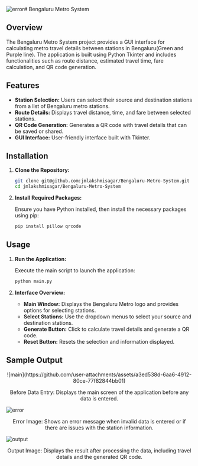 ![error](https://github.com/user-attachments/assets/7316fd65-581d-4441-a9d6-e69217071c87)# Bengaluru Metro System

## Overview

The Bengaluru Metro System project provides a GUI interface for calculating metro travel details between stations in Bengaluru(Green and Purple line). The application is built using Python Tkinter and includes functionalities such as route distance, estimated travel time, fare calculation, and QR code generation.

## Features

- **Station Selection:** Users can select their source and destination stations from a list of Bengaluru metro stations.
- **Route Details:** Displays travel distance, time, and fare between selected stations.
- **QR Code Generation:** Generates a QR code with travel details that can be saved or shared.
- **GUI Interface:** User-friendly interface built with Tkinter.

## Installation

1. **Clone the Repository:**

   ```bash
   git clone git@github.com:jmlakshmisagar/Bengaluru-Metro-System.git
   cd jmlakshmisagar/Bengaluru-Metro-System
   ```

2. **Install Required Packages:**

   Ensure you have Python installed, then install the necessary packages using pip:

   ```bash
   pip install pillow qrcode
   ```

## Usage

1. **Run the Application:**

   Execute the main script to launch the application:

   ```bash
   python main.py
   ```

2. **Interface Overview:**

   - **Main Window:** Displays the Bengaluru Metro logo and provides options for selecting stations.
   - **Select Stations:** Use the dropdown menus to select your source and destination stations.
   - **Generate Button:** Click to calculate travel details and generate a QR code.
   - **Reset Button:** Resets the selection and information displayed.
## Sample Output

   <p align="center">
![main](https://github.com/user-attachments/assets/a3ed538d-6aa6-4912-80ce-77f82844bb01)



   </p>  
   <p align="center">
   Before Data Entry: Displays the main screen of the application before any data is entered.
   </p>

   <p align="center">

![error](https://github.com/user-attachments/assets/90141aa9-0d24-480c-ae0e-49af54bc3747)

   </p>
   <p align="center">
   Error Image: Shows an error message when invalid data is entered or if there are issues with the station information.
   </p>

   <p align="center">

     
![output](https://github.com/user-attachments/assets/4acb78eb-057e-4036-bb0a-16376a1007c3)

     
   </p>
   <p align="center">
   Output Image: Displays the result after processing the data, including travel details and the generated QR code.
   </p>

